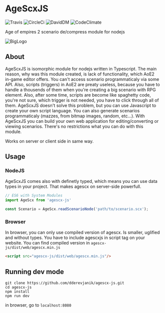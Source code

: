 # AgeScxJS

![Travis](https://travis-ci.com/dderevjanik/agescx-js.svg?token=4Xa5bKD1752yZy67EZmR&branch=master)
![CircleCi](https://circleci.com/gh/dderevjanik/agescx-js/tree/master.svg?style=shield&circle-token=300c71444e312588d73d59155a33fef4d33b8647)
![DavidDM](https://david-dm.org/dderevjanik/agescx-js.svg)
![CodeClimate](https://img.shields.io/codeclimate/github/dderevjanik/agescx-js.svg)

Age of empires 2 scenario de/compress module for nodejs

![BigLogo](http://dderevjanik.github.io/agescx/img/aoe2-mediavel-small.jpg)

## About

AgeScxJS is isomorphic module for nodejs written in Typescript. The main reason, why was this module created,
is lack of functionality, which AoE2 in-game editor offers. You can't access scenario programmaticaly
via some API. Also, scripts (triggers) in AoE2 are preaty useless, because you have to handle a thousends of
them when you're creating a big scenario with RPG element. Also, after some time, scripts are become
like spaghetty code, you're not sure, which trigger is not needed, you have to click through all of them.
AgeScxJS doesn't solve this problem, but you can use Javascript to create your own script language. You
can also generate scenarios programmaticaly (mazzes, from bitmap images, random, etc...). With AgeScxJS
you can build your own web application for editing/converting or viewing scenarios. There's no
restrictions what you can do with this module.

Works on server or client side in same way.

## Usage

### NodeJS

AgeScxJS comes also with definetly typed, which means you can use data types in your project. That makes
agescx on server-side powerfull.

```js
// ES6 with System Modules
import AgeScx from 'agescx-js'

const Scenario = AgeScx.readScenarioNode('path/to/scenario.scx');
```

### Browser

In browser, you can only use compiled version of agescx. Is smaller, uglified and without types. You have
to include agescxjs in script tag on your website. You can find compiled version in `agescx-js/dist/web/agescx.min.js`

```html
<script src="agescx-js/dist/web/agescx.min.js"/>
```

## Running dev mode

```
git clone https://github.com/dderevjanik/agescx-js.git
cd agescx-js
npm install
npm run dev
```

in browser, go to `localhost:8080`

